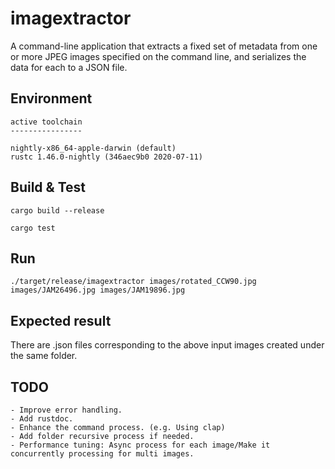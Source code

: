 # imagextractor
A command-line application that extracts a fixed set of metadata from one or more JPEG images specified on the command line, and serializes the data for each to a JSON file.


## Environment

```
active toolchain
----------------

nightly-x86_64-apple-darwin (default)
rustc 1.46.0-nightly (346aec9b0 2020-07-11)
```

## Build & Test

```
cargo build --release

cargo test
```

## Run

```
./target/release/imagextractor images/rotated_CCW90.jpg images/JAM26496.jpg images/JAM19896.jpg

```

## Expected result

There are .json files corresponding to the above input images created under the same folder.

## TODO

    - Improve error handling.
    - Add rustdoc.
    - Enhance the command process. (e.g. Using clap)
    - Add folder recursive process if needed.
    - Performance tuning: Async process for each image/Make it concurrently processing for multi images.